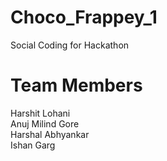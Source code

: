 # Choco_Frappey_1
Social Coding for Hackathon


# Team Members
Harshit Lohani  
Anuj Milind Gore  
Harshal Abhyankar  
Ishan Garg  
